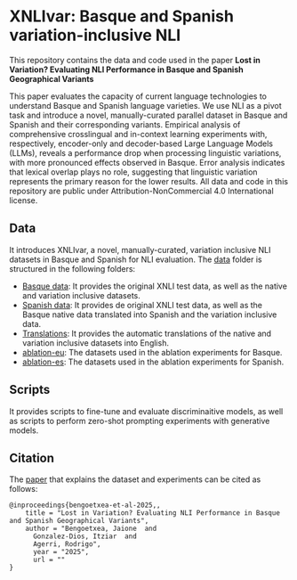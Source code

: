 # XNLIvar: Basque and Spanish variation-inclusive NLI

This repository contains the data and code used in the paper **Lost in Variation? Evaluating NLI Performance in Basque and Spanish Geographical Variants**
 
This paper evaluates the capacity of current language technologies to understand Basque and Spanish language varieties. We use NLI as a pivot task and introduce a novel, manually-curated parallel dataset in Basque and Spanish and their corresponding variants. Empirical analysis of comprehensive crosslingual and in-context learning experiments with, respectively, encoder-only and decoder-based Large Language Models (LLMs), reveals a performance drop when processing linguistic variations, with more pronounced effects observed in Basque. Error analysis indicates that lexical overlap plays no role, suggesting that linguistic variation represents the primary reason for the lower results. All data and code in this repository are public under Attribution-NonCommercial 4.0 International license. 

## Data

It introduces XNLIvar, a novel, manually-curated, variation inclusive NLI datasets in Basque and Spanish for NLI evaluation. The [data](https://github.com/jaioneB/XNLIvar/tree/main/data) folder is structured in the following folders: 

- [Basque data](https://github.com/hitz-zentroa/XNLIvar/tree/main/data/eu): It provides the original XNLI test data, as well as the native and variation inclusive datasets.
- [Spanish data](https://github.com/hitz-zentroa/XNLIvar/tree/main/data/es): It provides de original XNLI test data, as well as the Basque native data translated into Spanish and the variation inclusive data. 
- [Translations](https://github.com/hitz-zentroa/XNLIvar/tree/main/data/translations): It provides the automatic translations of the native and variation inclusive datasets into English. 
- [ablation-eu](https://github.com/hitz-zentroa/XNLIvar/tree/main/data/ablation-eu): The datasets used in the ablation experiments for Basque.
- [ablation-es](https://github.com/hitz-zentroa/XNLIvar/tree/main/data/ablation-es): The datasets used in the ablation experiments for Spanish.

## Scripts

It provides scripts to fine-tune and evaluate discriminaitive models, as well as scripts to perform zero-shot prompting experiments with generative models. 


## Citation
The [paper]() that explains the dataset and experiments can be cited as follows:
```
@inproceedings{bengoetxea-et-al-2025,,
    title = "Lost in Variation? Evaluating NLI Performance in Basque and Spanish Geographical Variants",
    author = "Bengoetxea, Jaione  and
      Gonzalez-Dios, Itziar  and
      Agerri, Rodrigo",
      year = "2025",
      url = ""
}
```